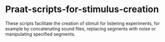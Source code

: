 # Praat-scripts-for-stimulus-creation
These scripts facilitate the creation of stimuli for listening experiments, for example by concatenating sound files, replacing segments with noise or manipulating specified segments.
